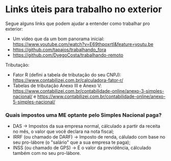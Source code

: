 # Links úteis para trabalho no exterior

Segue alguns links que podem ajudar a entender como trabalhar pro exterior:

- Um vídeo que da um bom panorama inicial: https://www.youtube.com/watch?v=E69thpoxrtI&feature=youtu.be
- https://github.com/tapajos/trabalhando_fora
- https://github.com/DyegoCosta/trabalhando-remoto

Tributação:

- Fator R (defini a tabela de tributação do seu CNPJ): https://www.contabilizei.com.br/calculadora-fator-r/
- Tabelas de tributação Anexo III e Anexo V: https://www.contabilizei.com.br/contabilidade-online/anexo-3-simples-nacional/ e https://www.contabilizei.com.br/contabilidade-online/anexo-5-simples-nacional/


### Quais impostos uma ME optante pelo Simples Nacional paga?
  - DAS -> Impostos da sua empresa normal, cálculado a partir da receita no mês, o valor que você declara na nota fiscal;
  - IRRF (ou chamado de DARF) -> Imposto de renda, cálulado com base no seu pro-lábore (o "salário" que a sua empresa te paga);
  - INSS (ou chamado de GPS) -> É o valor da previdência, cálculado também com no seu pro-lábore.
